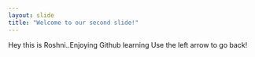 ```yaml
---
layout: slide
title: "Welcome to our second slide!"
---
```

Hey this is Roshni..Enjoying Github learning
Use the left arrow to go back!
